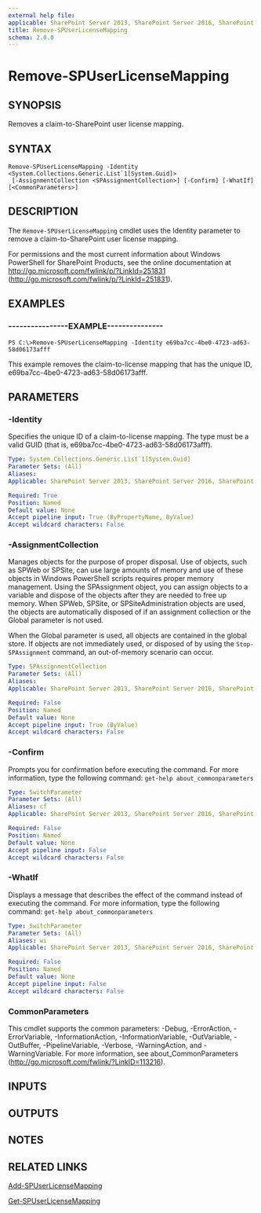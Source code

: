 ```yaml
---
external help file: 
applicable: SharePoint Server 2013, SharePoint Server 2016, SharePoint Server 2019
title: Remove-SPUserLicenseMapping
schema: 2.0.0
---
```


# Remove-SPUserLicenseMapping

## SYNOPSIS
Removes a claim-to-SharePoint user license mapping.


## SYNTAX

```
Remove-SPUserLicenseMapping -Identity <System.Collections.Generic.List`1[System.Guid]>
 [-AssignmentCollection <SPAssignmentCollection>] [-Confirm] [-WhatIf] [<CommonParameters>]
```

## DESCRIPTION
The `Remove-SPUserLicenseMapping` cmdlet uses the Identity parameter to remove a claim-to-SharePoint user license mapping.

For permissions and the most current information about Windows PowerShell for SharePoint Products, see the online documentation at http://go.microsoft.com/fwlink/p/?LinkId=251831 (http://go.microsoft.com/fwlink/p/?LinkId=251831).


## EXAMPLES

### ----------------EXAMPLE---------------
```
PS C:\>Remove-SPUserLicenseMapping -Identity e69ba7cc-4be0-4723-ad63-58d06173afff
```

This example removes the claim-to-license mapping that has the unique ID, e69ba7cc-4be0-4723-ad63-58d06173afff.


## PARAMETERS

### -Identity
Specifies the unique ID of a claim-to-license mapping.
The type must be a valid GUID (that is, e69ba7cc-4be0-4723-ad63-58d06173afff).

```yaml
Type: System.Collections.Generic.List`1[System.Guid]
Parameter Sets: (All)
Aliases: 
Applicable: SharePoint Server 2013, SharePoint Server 2016, SharePoint Server 2019

Required: True
Position: Named
Default value: None
Accept pipeline input: True (ByPropertyName, ByValue)
Accept wildcard characters: False
```

### -AssignmentCollection
Manages objects for the purpose of proper disposal.
Use of objects, such as SPWeb or SPSite, can use large amounts of memory and use of these objects in Windows PowerShell scripts requires proper memory management.
Using the SPAssignment object, you can assign objects to a variable and dispose of the objects after they are needed to free up memory.
When SPWeb, SPSite, or SPSiteAdministration objects are used, the objects are automatically disposed of if an assignment collection or the Global parameter is not used.

When the Global parameter is used, all objects are contained in the global store.
If objects are not immediately used, or disposed of by using the `Stop-SPAssignment` command, an out-of-memory scenario can occur.

```yaml
Type: SPAssignmentCollection
Parameter Sets: (All)
Aliases: 
Applicable: SharePoint Server 2013, SharePoint Server 2016, SharePoint Server 2019

Required: False
Position: Named
Default value: None
Accept pipeline input: True (ByValue)
Accept wildcard characters: False
```

### -Confirm
Prompts you for confirmation before executing the command.
For more information, type the following command: `get-help about_commonparameters`

```yaml
Type: SwitchParameter
Parameter Sets: (All)
Aliases: cf
Applicable: SharePoint Server 2013, SharePoint Server 2016, SharePoint Server 2019

Required: False
Position: Named
Default value: None
Accept pipeline input: False
Accept wildcard characters: False
```

### -WhatIf
Displays a message that describes the effect of the command instead of executing the command.
For more information, type the following command: `get-help about_commonparameters`

```yaml
Type: SwitchParameter
Parameter Sets: (All)
Aliases: wi
Applicable: SharePoint Server 2013, SharePoint Server 2016, SharePoint Server 2019

Required: False
Position: Named
Default value: None
Accept pipeline input: False
Accept wildcard characters: False
```

### CommonParameters
This cmdlet supports the common parameters: -Debug, -ErrorAction, -ErrorVariable, -InformationAction, -InformationVariable, -OutVariable, -OutBuffer, -PipelineVariable, -Verbose, -WarningAction, and -WarningVariable. For more information, see about_CommonParameters (http://go.microsoft.com/fwlink/?LinkID=113216).

## INPUTS

## OUTPUTS

## NOTES

## RELATED LINKS

[Add-SPUserLicenseMapping](Add-SPUserLicenseMapping.md)

[Get-SPUserLicenseMapping](Get-SPUserLicenseMapping.md)
